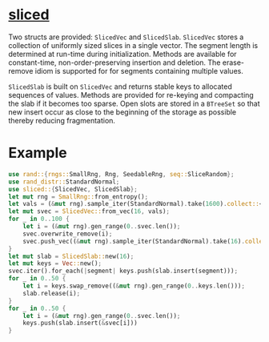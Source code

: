 # [sliced](https://docs.rs/sliced)

Two structs are provided: `SlicedVec` and `SlicedSlab`. `SlicedVec` stores a
collection of uniformly sized slices in a single vector. The segment length is determined at run-time
during initialization. Methods are available for constant-time, non-order-preserving insertion and deletion.
The erase-remove idiom is supported for for segments containing multiple values.

`SlicedSlab` is built on `SlicedVec` and returns stable keys to allocated sequences of values. Methods are
provided for re-keying and compacting the slab if it becomes too sparse. Open slots are stored in a `BTreeSet`
so that new insert occur as close to the beginning of the storage as possible thereby reducing fragmentation.

# Example
```rust
use rand::{rngs::SmallRng, Rng, SeedableRng, seq::SliceRandom};
use rand_distr::StandardNormal;
use sliced::{SlicedVec, SlicedSlab};
let mut rng = SmallRng::from_entropy();
let vals = (&mut rng).sample_iter(StandardNormal).take(1600).collect::<Vec<f32>>();
let mut svec = SlicedVec::from_vec(16, vals);
for _ in 0..100 {
    let i = (&mut rng).gen_range(0..svec.len());
    svec.overwrite_remove(i);
    svec.push_vec((&mut rng).sample_iter(StandardNormal).take(16).collect::<Vec<f32>>());
}
let mut slab = SlicedSlab::new(16);
let mut keys = Vec::new();
svec.iter().for_each(|segment| keys.push(slab.insert(segment)));
for _ in 0..50 {
    let i = keys.swap_remove((&mut rng).gen_range(0..keys.len()));
    slab.release(i);
}
for _ in 0..50 {
    let i = (&mut rng).gen_range(0..svec.len());
    keys.push(slab.insert(&svec[i]))
}
```


  
